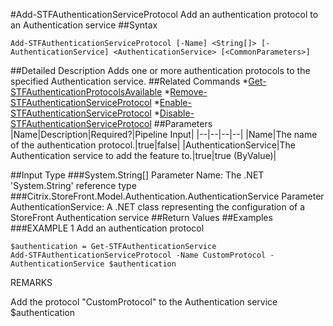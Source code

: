 #Add-STFAuthenticationServiceProtocol
Add an authentication protocol to an Authentication service
##Syntax
```Add-STFAuthenticationServiceProtocol [-Name] <String[]> [-AuthenticationService] <AuthenticationService> [<CommonParameters>]
```
##Detailed Description
Adds one or more authentication protocols to the specified Authentication service.
##Related Commands
*[Get-STFAuthenticationProtocolsAvailable](Get-STFAuthenticationProtocolsAvailable)
*[Remove-STFAuthenticationServiceProtocol](Remove-STFAuthenticationServiceProtocol)
*[Enable-STFAuthenticationServiceProtocol](Enable-STFAuthenticationServiceProtocol)
*[Disable-STFAuthenticationServiceProtocol](Disable-STFAuthenticationServiceProtocol)
##Parameters
|Name|Description|Required?|Pipeline Input||--|--|--|--||Name|The name of the authentication protocol.|true|false||AuthenticationService|The Authentication service to add the feature to.|true|true (ByValue)|##Input Type
###System.String[]
Parameter Name: The .NET 'System.String' reference type
###Citrix.StoreFront.Model.Authentication.AuthenticationService
Parameter AuthenticationService: A .NET class representing the configuration of a StoreFront Authentication service
##Return Values
##Examples
###EXAMPLE 1 Add an authentication protocol
```$authentication = Get-STFAuthenticationService
Add-STFAuthenticationServiceProtocol -Name CustomProtocol -AuthenticationService $authentication
```
REMARKS

Add the protocol "CustomProtocol" to the Authentication service $authentication
